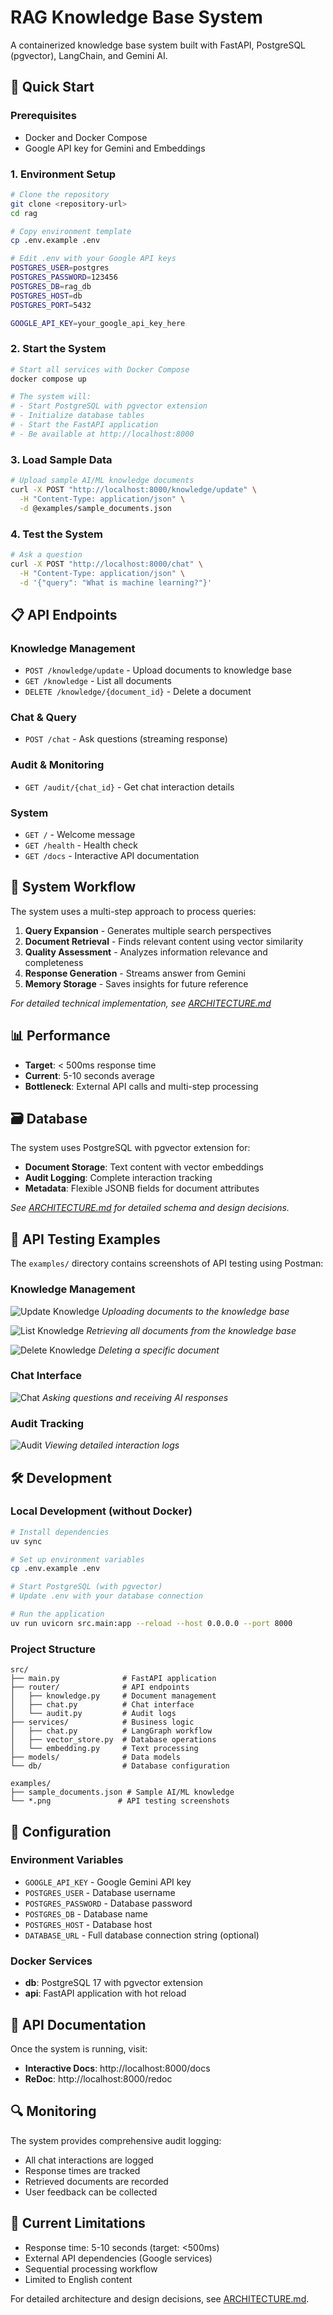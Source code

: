 # RAG Knowledge Base System

A containerized knowledge base system built with FastAPI, PostgreSQL (pgvector), LangChain, and Gemini AI.

## 🚀 Quick Start

### Prerequisites
- Docker and Docker Compose
- Google API key for Gemini and Embeddings

### 1. Environment Setup
```bash
# Clone the repository
git clone <repository-url>
cd rag

# Copy environment template
cp .env.example .env

# Edit .env with your Google API keys
POSTGRES_USER=postgres
POSTGRES_PASSWORD=123456
POSTGRES_DB=rag_db
POSTGRES_HOST=db
POSTGRES_PORT=5432

GOOGLE_API_KEY=your_google_api_key_here
```

### 2. Start the System
```bash
# Start all services with Docker Compose
docker compose up

# The system will:
# - Start PostgreSQL with pgvector extension
# - Initialize database tables
# - Start the FastAPI application
# - Be available at http://localhost:8000
```

### 3. Load Sample Data
```bash
# Upload sample AI/ML knowledge documents
curl -X POST "http://localhost:8000/knowledge/update" \
  -H "Content-Type: application/json" \
  -d @examples/sample_documents.json
```

### 4. Test the System
```bash
# Ask a question
curl -X POST "http://localhost:8000/chat" \
  -H "Content-Type: application/json" \
  -d '{"query": "What is machine learning?"}'
```

## 📋 API Endpoints

### Knowledge Management
- `POST /knowledge/update` - Upload documents to knowledge base
- `GET /knowledge` - List all documents
- `DELETE /knowledge/{document_id}` - Delete a document

### Chat & Query
- `POST /chat` - Ask questions (streaming response)

### Audit & Monitoring
- `GET /audit/{chat_id}` - Get chat interaction details

### System
- `GET /` - Welcome message
- `GET /health` - Health check
- `GET /docs` - Interactive API documentation

## 🔄 System Workflow

The system uses a multi-step approach to process queries:

1. **Query Expansion** - Generates multiple search perspectives
2. **Document Retrieval** - Finds relevant content using vector similarity
3. **Quality Assessment** - Analyzes information relevance and completeness
4. **Response Generation** - Streams answer from Gemini
5. **Memory Storage** - Saves insights for future reference

*For detailed technical implementation, see [ARCHITECTURE.md](./ARCHITECTURE.md)*

## 📊 Performance

- **Target**: < 500ms response time
- **Current**: 5-10 seconds average
- **Bottleneck**: External API calls and multi-step processing

## 🗃️ Database

The system uses PostgreSQL with pgvector extension for:
- **Document Storage**: Text content with vector embeddings
- **Audit Logging**: Complete interaction tracking
- **Metadata**: Flexible JSONB fields for document attributes

*See [ARCHITECTURE.md](./ARCHITECTURE.md) for detailed schema and design decisions.*

## 🧪 API Testing Examples

The `examples/` directory contains screenshots of API testing using Postman:

### Knowledge Management
![Update Knowledge](examples/update%20knowledge.png)
*Uploading documents to the knowledge base*

![List Knowledge](examples/list%20knowledge.png)
*Retrieving all documents from the knowledge base*

![Delete Knowledge](examples/delete%20knowlegde.png)
*Deleting a specific document*

### Chat Interface
![Chat](examples/chat.png)
*Asking questions and receiving AI responses*

### Audit Tracking
![Audit](examples/audit.png)
*Viewing detailed interaction logs*

## 🛠️ Development

### Local Development (without Docker)
```bash
# Install dependencies
uv sync

# Set up environment variables
cp .env.example .env

# Start PostgreSQL (with pgvector)
# Update .env with your database connection

# Run the application
uv run uvicorn src.main:app --reload --host 0.0.0.0 --port 8000
```

### Project Structure
```
src/
├── main.py              # FastAPI application
├── router/              # API endpoints
│   ├── knowledge.py     # Document management
│   ├── chat.py          # Chat interface
│   └── audit.py         # Audit logs
├── services/            # Business logic
│   ├── chat.py          # LangGraph workflow
│   ├── vector_store.py  # Database operations
│   └── embedding.py     # Text processing
├── models/              # Data models
└── db/                  # Database configuration

examples/
├── sample_documents.json # Sample AI/ML knowledge
└── *.png               # API testing screenshots
```

## 🔧 Configuration

### Environment Variables
- `GOOGLE_API_KEY` - Google Gemini API key
- `POSTGRES_USER` - Database username
- `POSTGRES_PASSWORD` - Database password
- `POSTGRES_DB` - Database name
- `POSTGRES_HOST` - Database host
- `DATABASE_URL` - Full database connection string (optional)

### Docker Services
- **db**: PostgreSQL 17 with pgvector extension
- **api**: FastAPI application with hot reload

## 📝 API Documentation

Once the system is running, visit:
- **Interactive Docs**: http://localhost:8000/docs
- **ReDoc**: http://localhost:8000/redoc

## 🔍 Monitoring

The system provides comprehensive audit logging:
- All chat interactions are logged
- Response times are tracked
- Retrieved documents are recorded
- User feedback can be collected

## 🚧 Current Limitations

- Response time: 5-10 seconds (target: <500ms)
- External API dependencies (Google services)
- Sequential processing workflow
- Limited to English content

For detailed architecture and design decisions, see [ARCHITECTURE.md](./ARCHITECTURE.md).